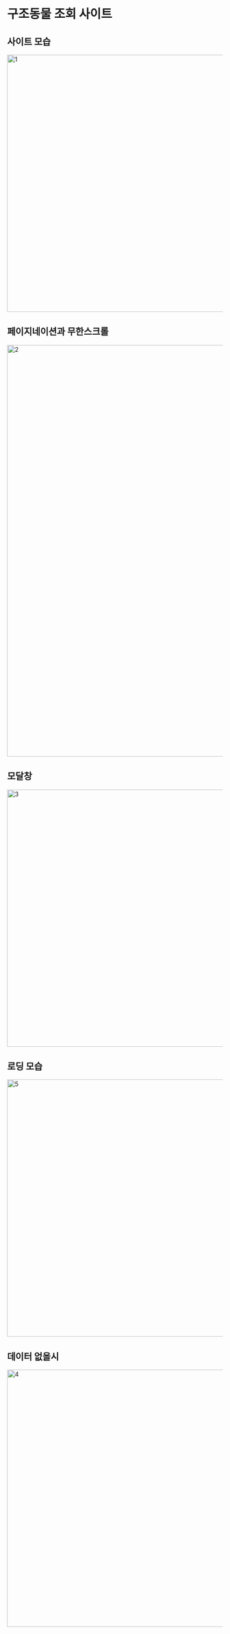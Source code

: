# 구조동물 조회 사이트
## 사이트 모습
<img width="600" alt="1" src="https://github.com/user-attachments/assets/97063008-9058-4877-896c-c7a27ed55a3b">

## 페이지네이션과 무한스크롤
<img width="960" alt="2" src="https://github.com/user-attachments/assets/5e823801-b75e-4b83-accb-c39f66a4d2cf">

## 모달창
<img width="600" alt="3" src="https://github.com/user-attachments/assets/16bb89cc-e024-4747-bace-fc12eca708f1">

## 로딩 모습
<img width="600" alt="5" src="https://github.com/user-attachments/assets/55aafbae-ae96-4866-bda4-8c32f3906411">

## 데이터 없을시
<img width="600" alt="4" src="https://github.com/user-attachments/assets/b2f18f1f-9847-4c87-ad7a-ddd298d5cc4f">
